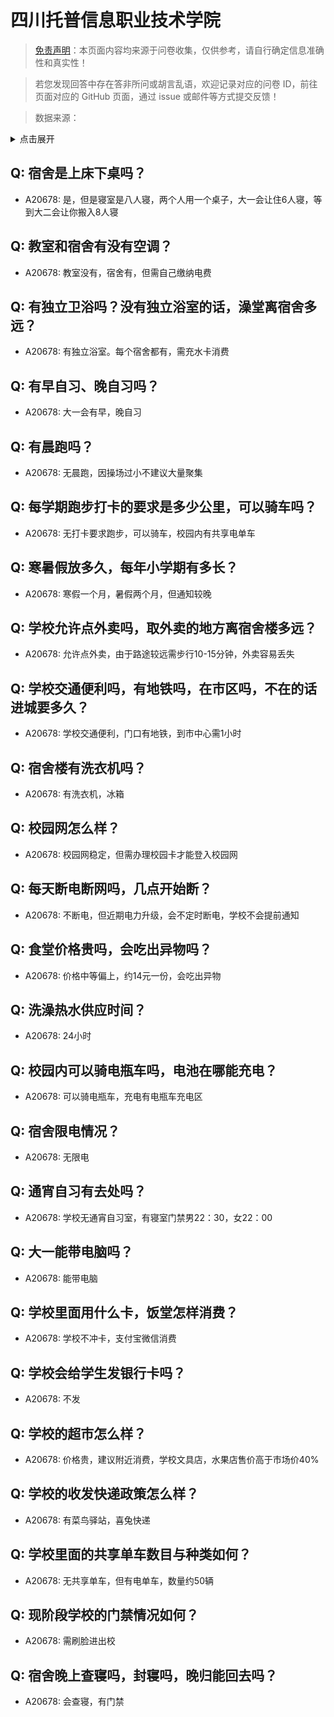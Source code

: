 # 四川托普信息职业技术学院

> [免责声明](https://colleges.chat/#_3)：本页面内容均来源于问卷收集，仅供参考，请自行确定信息准确性和真实性！

> 若您发现回答中存在答非所问或胡言乱语，欢迎记录对应的问卷 ID，前往页面对应的 GitHub 页面，通过 issue 或邮件等方式提交反馈！

> 数据来源：

<details><summary>点击展开</summary>
<ul>
<li>A20678: 匿名 (2023 年 07 月)</li>
</ul>
</details>

## Q: 宿舍是上床下桌吗？

- A20678: 是，但是寝室是八人寝，两个人用一个桌子，大一会让住6人寝，等到大二会让你搬入8人寝

## Q: 教室和宿舍有没有空调？

- A20678: 教室没有，宿舍有，但需自己缴纳电费

## Q: 有独立卫浴吗？没有独立浴室的话，澡堂离宿舍多远？

- A20678: 有独立浴室。每个宿舍都有，需充水卡消费

## Q: 有早自习、晚自习吗？

- A20678: 大一会有早，晚自习

## Q: 有晨跑吗？

- A20678: 无晨跑，因操场过小不建议大量聚集

## Q: 每学期跑步打卡的要求是多少公里，可以骑车吗？

- A20678: 无打卡要求跑步，可以骑车，校园内有共享电单车

## Q: 寒暑假放多久，每年小学期有多长？

- A20678: 寒假一个月，暑假两个月，但通知较晚

## Q: 学校允许点外卖吗，取外卖的地方离宿舍楼多远？

- A20678: 允许点外卖，由于路途较远需步行10-15分钟，外卖容易丢失

## Q: 学校交通便利吗，有地铁吗，在市区吗，不在的话进城要多久？

- A20678: 学校交通便利，门口有地铁，到市中心需1小时

## Q: 宿舍楼有洗衣机吗？

- A20678: 有洗衣机，冰箱

## Q: 校园网怎么样？

- A20678: 校园网稳定，但需办理校园卡才能登入校园网

## Q: 每天断电断网吗，几点开始断？

- A20678: 不断电，但近期电力升级，会不定时断电，学校不会提前通知

## Q: 食堂价格贵吗，会吃出异物吗？

- A20678: 价格中等偏上，约14元一份，会吃出异物

## Q: 洗澡热水供应时间？

- A20678: 24小时

## Q: 校园内可以骑电瓶车吗，电池在哪能充电？

- A20678: 可以骑电瓶车，充电有电瓶车充电区

## Q: 宿舍限电情况？

- A20678: 无限电

## Q: 通宵自习有去处吗？

- A20678: 学校无通宵自习室，有寝室门禁男22：30，女22：00

## Q: 大一能带电脑吗？

- A20678: 能带电脑

## Q: 学校里面用什么卡，饭堂怎样消费？

- A20678: 学校不冲卡，支付宝微信消费

## Q: 学校会给学生发银行卡吗？

- A20678: 不发

## Q: 学校的超市怎么样？

- A20678: 价格贵，建议附近消费，学校文具店，水果店售价高于市场价40%

## Q: 学校的收发快递政策怎么样？

- A20678: 有菜鸟驿站，喜兔快递

## Q: 学校里面的共享单车数目与种类如何？

- A20678: 无共享单车，但有电单车，数量约50辆

## Q: 现阶段学校的门禁情况如何？

- A20678: 需刷脸进出校

## Q: 宿舍晚上查寝吗，封寝吗，晚归能回去吗？

- A20678: 会查寝，有门禁


